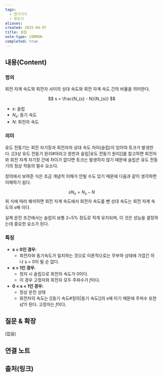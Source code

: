 ```yaml
---
tags:
  - 전기기기
  - 유도기
aliases: 
created: 2025-04-07
title: 슬립
note-type: COMMON
completed: true
---
```


## 내용(Content)

### 정의

회전 자계 속도와 회전자 사이의 상대 속도와 회전 자계 속도 간의 비율을 의미한다.

$$
s = \frac{N_{s} - N}{N_{s}}
$$
- $s$: 슬립
- $N_{s}$: 동기 속도
- $N$: 회전자 속도

### 의미

유도 전동기는 회전 자기장과 회전자의 상대 속도 차이(슬립)이 있어야 토크가 발생한다. [[3상 유도 전동기 원리#아라고 원판과 슬립|유도 전동기 원리]]를 참고하면 회전자와 회전 자계 자기장 간에 차이가 없다면 토크는 발생하지 않기 때문에 슬립은 유도 전동기의 정상 작동의 필수 요소다.

정의에서 보여준 식은 조금 개념적 이해가 안될 수도 있기 때문에 다음과 같이 생각하면 이해하기 쉽다.

$$
sN_{s} = N_{s} - N
$$
위 식에 따라 해석하면 회전 자계 속도에서 회전자 속도를 뺀 상대 속도는 회전 자계 속도의 s배 이다.

실제 운전 조건에서는 슬립이 보통 2~5% 정도로 작게 유지되며, 이 것은 성능을 결정하는데 중요한 요소가 된다.

### 특징

- **s = 0인 경우**:
	- 회전자와 동기속도가 일치하는 것으로 이론적으로는 무부하 상태에 가깝긴 하나 s = 0이 될 순 없다.
- **s = 1인 경우**:
	- 정지 시 슬립으로 회전자 속도가 0이다.
	- 이 경우 고정자와 회전자 모두 주파수가 $f$이다.
- **0 < s < 1인 경우:**
	- 정상 운전 상태
	- 회전자의 속도는 [[동기 속도#정의|동기 속도]]의 s배 이기 때문에 주파수 또한 $sf$가 된다. 고정자는 $f$이다.


## 질문 & 확장

(없음)

## 연결 노트

## 출처(링크)

